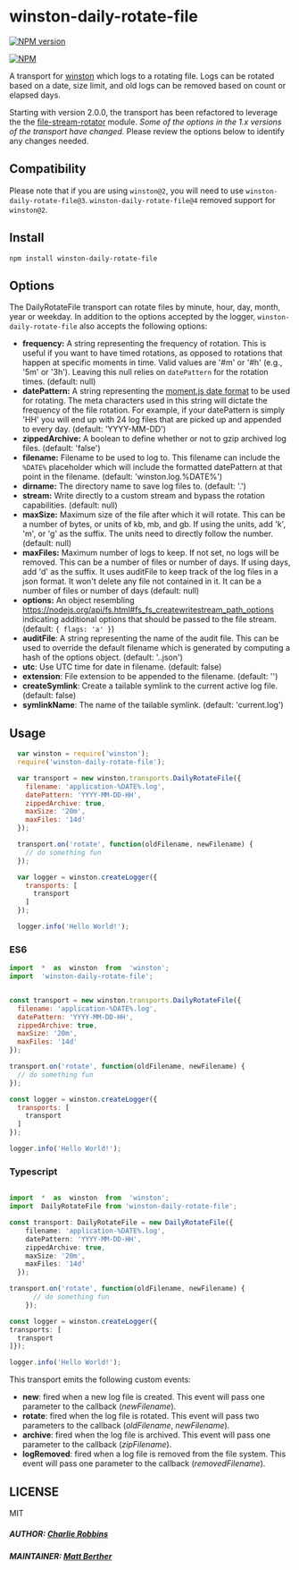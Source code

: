 # winston-daily-rotate-file

[![NPM version][npm-image]][npm-url]

[![NPM](https://nodei.co/npm/winston-daily-rotate-file.png)](https://nodei.co/npm/winston-daily-rotate-file/)

A transport for [winston](https://github.com/winstonjs/winston) which logs to a rotating file. Logs can be rotated based on a date, size limit, and old logs can be removed based on count or elapsed days.

Starting with version 2.0.0, the transport has been refactored to leverage the the [file-stream-rotator](https://github.com/rogerc/file-stream-rotator/) module. _Some of the options in the 1.x versions of the transport have changed._ Please review the options below to identify any changes needed.

## Compatibility
Please note that if you are using `winston@2`, you will need to use `winston-daily-rotate-file@3`. `winston-daily-rotate-file@4` removed support for `winston@2`.

## Install
```
npm install winston-daily-rotate-file
```

## Options
The DailyRotateFile transport can rotate files by minute, hour, day, month, year or weekday. In addition to the options accepted by the logger, `winston-daily-rotate-file` also accepts the following options:

* **frequency:** A string representing the frequency of rotation. This is useful if you want to have timed rotations, as opposed to rotations that happen at specific moments in time. Valid values are '#m' or '#h' (e.g., '5m' or '3h'). Leaving this null relies on `datePattern` for the rotation times. (default: null)
* **datePattern:** A string representing the [moment.js date format](http://momentjs.com/docs/#/displaying/format/) to be used for rotating. The meta characters used in this string will dictate the frequency of the file rotation. For example, if your datePattern is simply 'HH' you will end up with 24 log files that are picked up and appended to every day. (default: 'YYYY-MM-DD')
* **zippedArchive:** A boolean to define whether or not to gzip archived log files. (default: 'false')
* **filename:** Filename to be used to log to. This filename can include the `%DATE%` placeholder which will include the formatted datePattern at that point in the filename. (default: 'winston.log.%DATE%')
* **dirname:** The directory name to save log files to. (default: '.')
* **stream:** Write directly to a custom stream and bypass the rotation capabilities. (default: null)
* **maxSize:** Maximum size of the file after which it will rotate. This can be a number of bytes, or units of kb, mb, and gb. If using the units, add 'k', 'm', or 'g' as the suffix. The units need to directly follow the number. (default: null)
* **maxFiles:** Maximum number of logs to keep. If not set, no logs will be removed. This can be a number of files or number of days. If using days, add 'd' as the suffix. It uses auditFile to keep track of the log files in a json format. It won't delete any file not contained in it. It can be a number of files or number of days (default: null)
* **options:** An object resembling https://nodejs.org/api/fs.html#fs_fs_createwritestream_path_options indicating additional options that should be passed to the file stream. (default: `{ flags: 'a' }`)
* **auditFile**: A string representing the name of the audit file. This can be used to override the default filename which is generated by computing a hash of the options object. (default: '.<optionsHash>.json')
* **utc**: Use UTC time for date in filename. (default: false)
* **extension**: File extension to be appended to the filename. (default: '')
* **createSymlink**: Create a tailable symlink to the current active log file. (default: false)
* **symlinkName**: The name of the tailable symlink. (default: 'current.log')

## Usage
``` js
  var winston = require('winston');
  require('winston-daily-rotate-file');

  var transport = new winston.transports.DailyRotateFile({
    filename: 'application-%DATE%.log',
    datePattern: 'YYYY-MM-DD-HH',
    zippedArchive: true,
    maxSize: '20m',
    maxFiles: '14d'
  });

  transport.on('rotate', function(oldFilename, newFilename) {
    // do something fun
  });

  var logger = winston.createLogger({
    transports: [
      transport
    ]
  });

  logger.info('Hello World!');

```

### ES6

``` js
import  *  as  winston  from  'winston';
import  'winston-daily-rotate-file';


const transport = new winston.transports.DailyRotateFile({
  filename: 'application-%DATE%.log',
  datePattern: 'YYYY-MM-DD-HH',
  zippedArchive: true,
  maxSize: '20m',
  maxFiles: '14d'
});

transport.on('rotate', function(oldFilename, newFilename) {
  // do something fun
});

const logger = winston.createLogger({
  transports: [
    transport
  ]
});

logger.info('Hello World!');
```

### Typescript

``` typescript

import  *  as  winston  from  'winston';
import  DailyRotateFile from 'winston-daily-rotate-file';

const transport: DailyRotateFile = new DailyRotateFile({
    filename: 'application-%DATE%.log',
    datePattern: 'YYYY-MM-DD-HH',
    zippedArchive: true,
    maxSize: '20m',
    maxFiles: '14d'
  });

transport.on('rotate', function(oldFilename, newFilename) {
      // do something fun
    });

const logger = winston.createLogger({
transports: [
  transport
]});

logger.info('Hello World!');

```


This transport emits the following custom events:

* **new**: fired when a new log file is created. This event will pass one parameter to the callback (*newFilename*).
* **rotate**: fired when the log file is rotated. This event will pass two parameters to the callback (*oldFilename*, *newFilename*).
* **archive**: fired when the log file is archived. This event will pass one parameter to the callback (*zipFilename*).
* **logRemoved**: fired when a log file is removed from the file system. This event will pass one parameter to the callback (*removedFilename*).

## LICENSE
MIT

##### AUTHOR: [Charlie Robbins](https://github.com/indexzero)
##### MAINTAINER: [Matt Berther](https://github.com/mattberther)

[npm-image]: https://badge.fury.io/js/winston-daily-rotate-file.svg
[npm-url]: https://npmjs.org/package/winston-daily-rotate-file
